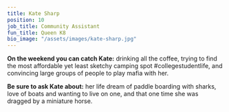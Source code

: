 ```yaml
---
title: Kate Sharp
position: 10
job_title: Community Assistant
fun_title: Queen K8
bio_image: "/assets/images/kate-sharp.jpg"
---
```


**On the weekend you can catch Kate:** drinking all the coffee, trying to find the most affordable yet least sketchy camping spot #collegestudentlife, and convincing large groups of people to play mafia with her.

**Be sure to ask Kate about:** her life dream of paddle boarding with sharks, love of boats and wanting to live on one, and that one time she was dragged by a miniature horse.
